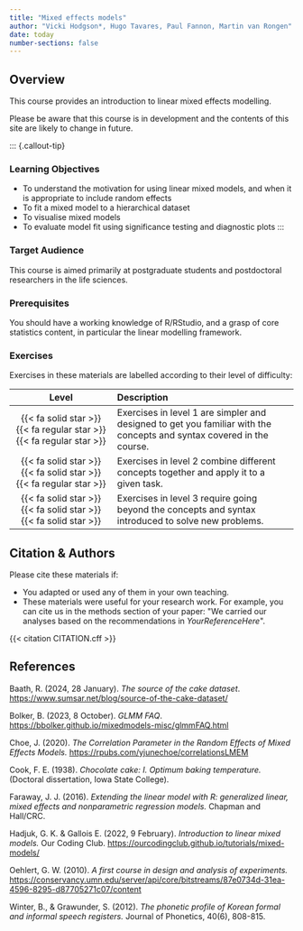 ```yaml
---
title: "Mixed effects models"
author: "Vicki Hodgson*, Hugo Tavares, Paul Fannon, Martin van Rongen"
date: today
number-sections: false
---
```


## Overview 

This course provides an introduction to linear mixed effects modelling.

Please be aware that this course is in development and the contents of this site are likely to change in future.

::: {.callout-tip}
### Learning Objectives

- To understand the motivation for using linear mixed models, and when it is appropriate to include random effects
- To fit a mixed model to a hierarchical dataset
- To visualise mixed models
- To evaluate model fit using significance testing and diagnostic plots
:::

### Target Audience

This course is aimed primarily at postgraduate students and postdoctoral researchers in the life sciences.

### Prerequisites

You should have a working knowledge of R/RStudio, and a grasp of core statistics content, in particular the linear modelling framework.

### Exercises

Exercises in these materials are labelled according to their level of difficulty:

| Level | Description |
| :-: | :----------- |
| {{< fa solid star >}} {{< fa regular star >}} {{< fa regular star >}} | Exercises in level 1 are simpler and designed to get you familiar with the concepts and syntax covered in the course. |
| {{< fa solid star >}} {{< fa solid star >}} {{< fa regular star >}} | Exercises in level 2 combine different concepts together and apply it to a given task. |
| {{< fa solid star >}} {{< fa solid star >}} {{< fa solid star >}} | Exercises in level 3 require going beyond the concepts and syntax introduced to solve new problems. |

## Citation & Authors

Please cite these materials if:

- You adapted or used any of them in your own teaching.
- These materials were useful for your research work. For example, you can cite us in the methods section of your paper: "We carried our analyses based on the recommendations in _YourReferenceHere_".

<!-- 
This is generated automatically from the CITATION.cff file. 
If you think you should be added as an author, please get in touch with us.
-->

{{< citation CITATION.cff >}}

## References

Baath, R. (2024, 28 January). *The source of the cake dataset*. <https://www.sumsar.net/blog/source-of-the-cake-dataset/>

Bolker, B. (2023, 8 October). *GLMM FAQ*. <https://bbolker.github.io/mixedmodels-misc/glmmFAQ.html>

Choe, J. (2020). *The Correlation Parameter in the Random Effects of Mixed Effects Models.* <https://rpubs.com/yjunechoe/correlationsLMEM> 

Cook, F. E. (1938). *Chocolate cake: I. Optimum baking temperature.* (Doctoral dissertation, Iowa State College).

Faraway, J. J. (2016). *Extending the linear model with R: generalized linear, mixed effects and nonparametric regression models.* Chapman and Hall/CRC.

Hadjuk, G. K. & Gallois E. (2022, 9 February). *Introduction to linear mixed models.* Our Coding Club. <https://ourcodingclub.github.io/tutorials/mixed-models/>

Oehlert, G. W. (2010). *A first course in design and analysis of experiments.* <https://conservancy.umn.edu/server/api/core/bitstreams/87e0734d-31ea-4596-8295-d87705271c07/content> 

Winter, B., & Grawunder, S. (2012). *The phonetic profile of Korean formal and informal speech registers.* Journal of Phonetics, 40(6), 808-815.
